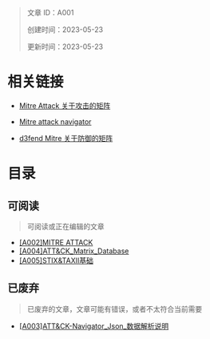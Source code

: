 > 文章 ID：A001
>
> 创建时间：2023-05-23
>
> 更新时间：2023-05-23

# 相关链接

- [Mitre Attack 关于攻击的矩阵](https://attack.mitre.org/matrices/enterprise/)

- [Mitre  attack navigator](https://mitre-attack.github.io/attack-navigator/)
- [d3fend Mitre 关于防御的矩阵](https://d3fend.mitre.org/)

# 目录

## 可阅读

> 可阅读或正在编辑的文章

- [[A002]MITRE ATTACK](./notebook/MITRE_ATTACK.md)
- [[A004]ATT&CK_Matrix_Database](./notebook/ATT&CK_Matrix_Database.md)
- [[A005]STIX&TAXII基础](./notebook/[A005]STIX&TAXII基础.md)



## 已废弃

> 已废弃的文章，文章可能有错误，或者不太符合当前需要

- [[A003]ATT&CK-Navigator_Json_数据解析说明](./notebook/ATT&CK-Navigator_Json_数据解析说明.md)

